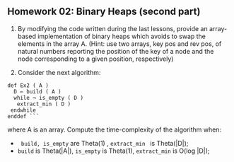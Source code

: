 ## Homework 02: Binary Heaps (second part)

1. By modifying the code written during the last lessons, provide an array-
   based implementation of binary heaps which avoids to swap the elements in the array A.
   (Hint: use two arrays, key pos and rev pos, of natural numbers reporting the position of the key of a node and the node corresponding to a given position, respectively)

2. Consider the next algorithm: 
  ``` pseudocode
  def Ex2 ( A )
    D ← build ( A )
    while ¬ is_empty ( D )
     extract_min ( D )
   endwhile
 enddef ```
  ```

where A is an array. Compute the time-complexity of the algorithm when:

* `` build, is_empty``  are Theta(1) , ```extract_min ``` is  Theta(|D|);
* ``build`` is Theta(|A|), ``is_empty`` is Theta(1), ``extract_min`` is O(log |D|);